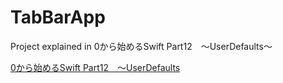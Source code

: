 # TabBarApp
Project explained in 0から始めるSwift Part12　〜UserDefaults〜 

[0から始めるSwift Part12　〜UserDefaults](https://youtu.be/z2u31DTSU-M)
